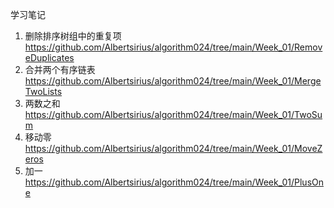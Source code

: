 学习笔记

1. 删除排序树组中的重复项 https://github.com/Albertsirius/algorithm024/tree/main/Week_01/RemoveDuplicates
2. 合并两个有序链表 https://github.com/Albertsirius/algorithm024/tree/main/Week_01/MergeTwoLists
3. 两数之和 https://github.com/Albertsirius/algorithm024/tree/main/Week_01/TwoSum
4. 移动零 https://github.com/Albertsirius/algorithm024/tree/main/Week_01/MoveZeros
5. 加一 https://github.com/Albertsirius/algorithm024/tree/main/Week_01/PlusOne
